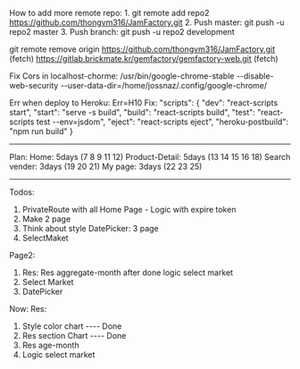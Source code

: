 How to add more remote repo: 1. git remote add repo2 https://github.com/thongvm316/JamFactory.git 2. Push master: git push -u repo2 master 3. Push branch: git push -u repo2 development

git remote remove origin
https://github.com/thongvm316/JamFactory.git (fetch)
https://gitlab.brickmate.kr/gemfactory/gemfactory-web.git (fetch)

Fix Cors in localhost-chorme:
/usr/bin/google-chrome-stable --disable-web-security --user-data-dir=/home/jossnaz/.config/google-chrome/

Err when deploy to Heroku: Err=H10
Fix:
"scripts": {
"dev": "react-scripts start",
"start": "serve -s build",
"build": "react-scripts build",
"test": "react-scripts test --env=jsdom",
"eject": "react-scripts eject",
"heroku-postbuild": "npm run build"
}

---

Plan:
Home: 5days (7 8 9 11 12)
Product-Detail: 5days (13 14 15 16 18)
Search vender: 3days (19 20 21)
My page: 3days (22 23 25)

---

Todos:

1. PrivateRoute with all Home Page - Logic with expire token
2. Make 2 page
3. Think about style DatePicker: 3 page
4. SelectMaket

Page2:

1. Res: Res aggregate-month after done logic select market
2. Select Market
3. DatePicker

Now:
Res:

1. Style color chart ---- Done
2. Res section Chart ---- Done
3. Res age-month
4. Logic select market
